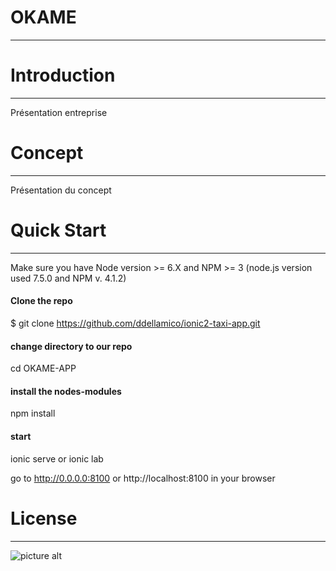 OKAME 
===================

- - - - 

# Introduction #
- - - - 
Présentation entreprise

# Concept #
- - - - 
Présentation du concept

# Quick Start #
- - - - 

Make sure you have Node version >= 6.X and NPM >= 3 (node.js version used 7.5.0 and NPM v. 4.1.2)

#### Clone the repo ####
$ git clone https://github.com/ddellamico/ionic2-taxi-app.git

#### change directory to our repo ####
cd OKAME-APP
#### install the nodes-modules #### 
npm install
#### start ####
ionic serve or ionic lab

go to http://0.0.0.0:8100 or http://localhost:8100 in your browser


# License #

- - - - 
![picture alt](https://ucarecdn.com/71946d9b-adad-4d6e-9130-0a480ddcc553/ "Title is optional")
